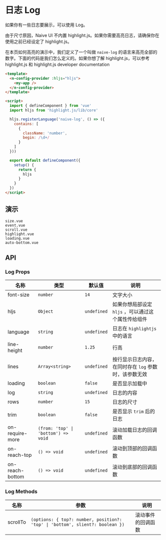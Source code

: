 # 日志 Log

<!--single-column-->

如果你有一些日志要展示，可以使用 Log。

<n-alert title="注意" type="warning" style="margin-bottom: 16px;" :bordered="false">
  由于尺寸原因，Naive UI 不内置 highlight.js。如果你需要高亮日志，请确保你在使用之前已经设定了 highlight.js。
</n-alert>

在本页如何高亮的演示中，我们定义了一个叫做 `naive-log` 的语言来高亮全部的数字。下面的代码是我们怎么定义的。如果你想了解 highlight.js，可以参考 <n-a href="https://highlightjs.org/" target="_blank">highlight.js</n-a> 和 <n-a href="https://highlightjs.readthedocs.io/en/latest/index.html" target="_blank">highlight.js developer documentation</n-a>

```html
<template>
  <n-config-provider :hljs="hljs">
    <my-app />
  </n-config-provider>
</template>

<script>
  import { defineComponent } from 'vue'
  import hljs from 'highlight.js/lib/core'

  hljs.registerLanguage('naive-log', () => ({
    contains: [
      {
        className: 'number',
        begin: /\d+/
      }
    ]
  }))

  export default defineComponent({
    setup() {
      return {
        hljs
      }
    }
  })
</script>
```

## 演示

```demo
size.vue
event.vue
scroll.vue
highlight.vue
loading.vue
auto-bottom.vue
```

## API

### Log Props

| 名称 | 类型 | 默认值 | 说明 |
| --- | --- | --- | --- |
| font-size | `number` | `14` | 文字大小 |
| hljs | `Object` | `undefined` | 如果你想局部设定 `hljs` ，可以通过这个属性传给组件 |
| language | `string` | `undefined` | 日志在 `highlightjs` 中的语言 |
| line-height | `number` | `1.25` | 行高 |
| lines | `Array<string>` | `undefined` | 按行显示日志内容，在同时存在 `log` 参数时，该参数无效 |
| loading | `boolean` | `false` | 是否显示加载中 |
| log | `string` | `undefined` | 日志的内容 |
| rows | `number` | `15` | 日志的尺寸 |
| trim | `boolean` | `false` | 是否显示 `trim` 后的日志 |
| on-require-more | `(from: 'top' \| 'bottom') => void` | `undefined` | 滚动加载日志的回调函数 |
| on-reach-top | `() => void` | `undefined` | 滚动到顶部的回调函数 |
| on-reach-bottom | `() => void` | `undefined` | 滚动到底部的回调函数 |

### Log Methods

| 名称 | 参数 | 说明 |
| --- | --- | --- |
| scrollTo | `(options: { top?: number, position?: 'top' \| 'bottom', slient?: boolean })` | 滚动事件的回调函数 |
